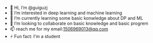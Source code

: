 - 👋 Hi, I’m @guiguzj
- 👀 I’m interested in deep learning and machine learning
- 🌱 I’m currently learning some  basic konwledge about DP and ML
- 💞️ I’m looking to collaborate on basic knowledge and basic progrem
- 📫 reach me for my email:1506969013@qq.com
- ⚡ Fun fact: I'm a student

<!---
guiguzj/guiguzj is a ✨ special ✨ repository because its `README.md` (this file) appears on your GitHub profile.
You can click the Preview link to take a look at your changes.
--->
